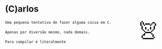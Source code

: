 # (C)arlos

<div>
  <img align="right" src="https://github.com/AnotherProgrammerrr/carlos/blob/main/carlos.png?raw=true"/>


    
</div>

    Uma pequena tentativa de fazer alguma coisa em C.
    
    Apenas por diversão mesmo, nada demais.
    
    Para compilar é literalmente
